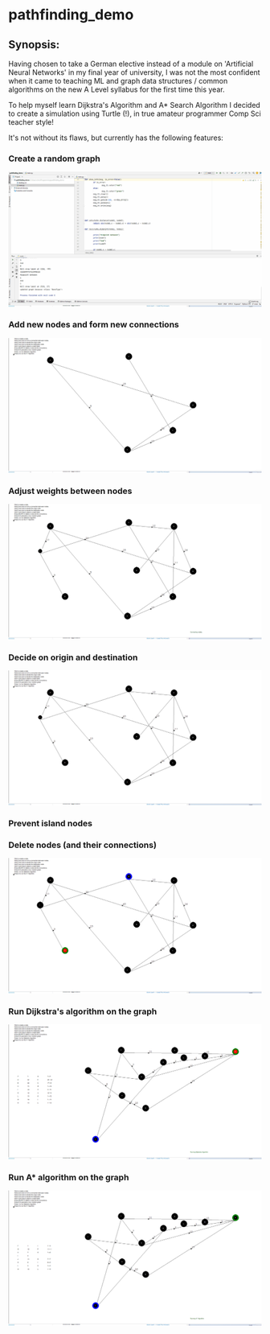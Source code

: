 # pathfinding_demo

## Synopsis:

Having chosen to take a German elective instead of a module on 'Artificial Neural Networks' in my final year of university, I was not the most confident when it came to teaching ML and graph data structures / common algorithms on the new A Level syllabus for the first time this year.

To help myself learn Dijkstra's Algorithm and A\* Search Algorithm I decided to create a simulation using Turtle (!), in true amateur programmer Comp Sci teacher style!

It's not without its flaws, but currently has the following features:

### Create a random graph

![01-random-graphs.gif](readme_assets/01-random-graphs.gif)

### Add new nodes and form new connections

![02-add-new-nodes.gif](readme_assets/02-add-new-nodes.gif)

### Adjust weights between nodes

![03-change-weights.gif](readme_assets/03-change-weights.gif)

### Decide on origin and destination

![04-set-origin-dest.gif](readme_assets/04-set-origin-dest.gif)

### Prevent island nodes

### Delete nodes (and their connections)

![05-error-check-delete-nodes.gif](readme_assets/05-error-check-delete-nodes.gif)

### Run Dijkstra's algorithm on the graph

![06-dijkstras.gif](readme_assets/06-dijkstras.gif)

### Run A* algorithm on the graph

![07-a-star.gif](readme_assets/07-a-star.gif)


